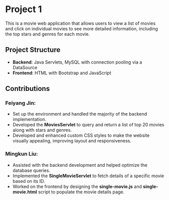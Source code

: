 # Project 1

This is a movie web application that allows users to view a list of movies and click on individual movies to see more 
detailed information, including the top stars and genres for each movie.

## Project Structure

- **Backend**: Java Servlets, MySQL with connection pooling via a DataSource
- **Frontend**: HTML with Bootstrap and JavaScript


## Contributions

### Feiyang Jin:
- Set up the environment and handled the majority of the backend implementation.
- Developed the **MoviesServlet** to query and return a list of top 20 movies along with stars and genres.
- Developed and enhanced custom CSS styles to make the website visually appealing, improving layout and responsiveness.

### Mingkun Liu:
- Assisted with the backend development and helped optimize the database queries.
- Implemented the **SingleMovieServlet** to fetch details of a specific movie based on its ID.
- Worked on the frontend by designing the **single-movie.js** and **single-movie.html** script to populate the movie details page.

